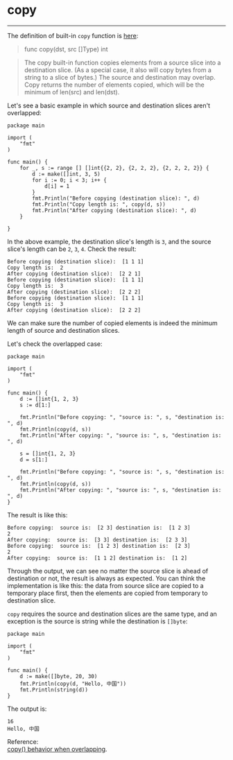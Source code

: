 # copy
----
The definition of built-in `copy` function is [here](https://golang.org/pkg/builtin/#copy):  

>func copy(dst, src []Type) int  

>The copy built-in function copies elements from a source slice into a destination slice. (As a special case, it also will copy bytes from a string to a slice of bytes.) The source and destination may overlap. Copy returns the number of elements copied, which will be the minimum of len(src) and len(dst).  

Let's see a basic example in which source and destination slices aren't overlapped:  

	package main
	
	import (
		"fmt"
	)
	
	func main() {
		for _, s := range [] []int{{2, 2}, {2, 2, 2}, {2, 2, 2, 2}} {
			d := make([]int, 3, 5)
			for i := 0; i < 3; i++ {
				d[i] = 1
			}
			fmt.Println("Before copying (destination slice): ", d)
			fmt.Println("Copy length is: ", copy(d, s))
			fmt.Println("After copying (destination slice): ", d)
		}
	
	}
In the above example, the destination slice's length is `3`, and the source slice's length can be `2`, `3`, `4`. Check the result:  

	Before copying (destination slice):  [1 1 1]
	Copy length is:  2
	After copying (destination slice):  [2 2 1]
	Before copying (destination slice):  [1 1 1]
	Copy length is:  3
	After copying (destination slice):  [2 2 2]
	Before copying (destination slice):  [1 1 1]
	Copy length is:  3
	After copying (destination slice):  [2 2 2]
	
We can make sure the number of copied elements is indeed the minimum length of source and destination slices.  

Let's check the overlapped case:  

	package main

	import (
		"fmt"
	)
	
	func main() {
		d := []int{1, 2, 3}
		s := d[1:]
	
		fmt.Println("Before copying: ", "source is: ", s, "destination is: ", d)
		fmt.Println(copy(d, s))
		fmt.Println("After copying: ", "source is: ", s, "destination is: ", d)
	
		s = []int{1, 2, 3}
		d = s[1:]
	
		fmt.Println("Before copying: ", "source is: ", s, "destination is: ", d)
		fmt.Println(copy(d, s))
		fmt.Println("After copying: ", "source is: ", s, "destination is: ", d)
	}

The result is like this:  

	Before copying:  source is:  [2 3] destination is:  [1 2 3]
	2
	After copying:  source is:  [3 3] destination is:  [2 3 3]
	Before copying:  source is:  [1 2 3] destination is:  [2 3]
	2
	After copying:  source is:  [1 1 2] destination is:  [1 2]

Through the output, we can see no matter the source slice is ahead of destination or not, the result is always as expected. You can think the implementation is like this: the data from source slice are copied to a temporary place first, then the elements are copied from temporary to destination slice.  

`copy` requires the source and destination slices are the same type, and an exception is the source is string while the destination is `[]byte`:  

	package main
	
	import (
		"fmt"
	)
	
	func main() {
		d := make([]byte, 20, 30)
		fmt.Println(copy(d, "Hello, 中国"))
		fmt.Println(string(d))
	} 

The output is:  

	16
	Hello, 中国
Reference:  
[copy() behavior when overlapping](https://groups.google.com/forum/#!msg/Golang-Nuts/HI6RI18S8L0/v6xevVPeS9EJ).  
